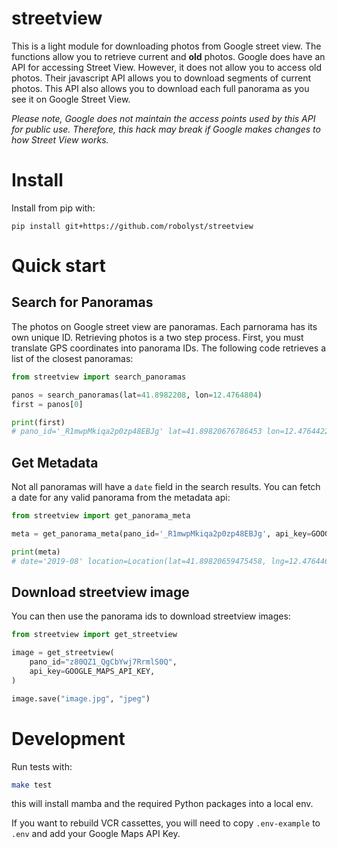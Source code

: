 # streetview

This is a light module for downloading photos from Google street view. The
functions allow you to retrieve current and **old** photos. Google does have an
API for accessing Street View. However, it does not allow you to access old
photos. Their javascript API allows you to download segments of current photos.
This API also allows you to download each full panorama as you see it on Google
Street View.

*Please note, Google does not maintain the access points used by this API for
public use. Therefore, this hack may break if Google makes changes to how
Street View works.*

# Install

Install from pip with:

	pip install git+https://github.com/robolyst/streetview

# Quick start

## Search for Panoramas

The photos on Google street view are panoramas. Each parnorama has its own
unique ID. Retrieving photos is a two step process. First, you must translate GPS
coordinates into panorama IDs. The following code retrieves a list of
the closest panoramas:

```python
from streetview import search_panoramas

panos = search_panoramas(lat=41.8982208, lon=12.4764804)
first = panos[0]

print(first)
# pano_id='_R1mwpMkiqa2p0zp48EBJg' lat=41.89820676786453 lon=12.47644220919742 heading=0.8815613985061646 tilt=89.001953125 roll=0.1744659692049026 date='2019-08'
```

## Get Metadata

Not all panoramas will have a `date` field in the search results. You can fetch a date for any valid panorama from the metadata api:

```python
from streetview import get_panorama_meta

meta = get_panorama_meta(pano_id='_R1mwpMkiqa2p0zp48EBJg', api_key=GOOGLE_MAPS_API_KEY)

print(meta)
# date='2019-08' location=Location(lat=41.89820659475458, lng=12.47644649615282) pano_id='_R1mwpMkiqa2p0zp48EBJg'
```
## Download streetview image

You can then use the panorama ids to download streetview images:
```python
from streetview import get_streetview

image = get_streetview(
    pano_id="z80QZ1_QgCbYwj7RrmlS0Q",
    api_key=GOOGLE_MAPS_API_KEY,
)

image.save("image.jpg", "jpeg")
```

# Development

Run tests with:
```bash
make test
```
this will install mamba and the required Python packages into a local env.

If you want to rebuild VCR cassettes, you will need to copy `.env-example` to `.env` and add your Google Maps API Key.

